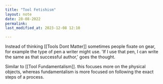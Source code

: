 ```yaml
---
title: "Tool Fetishism"
layout: note
date: 28-08-2022
permalink:
last_modified_at: 2023-12-08 12:10

---
```


Instead of thinking [[Tools Dont Matter]] sometimes people fixate on gear, for example the type of pen a writer might use. 'If I use that pen, I can write the same as that successful author,' goes the thought.

Similar to [[Tool Fundamentalism]]. this focuses more on the physical objects, whereas fundamentalism is more focused on following the exact steps of a process.
